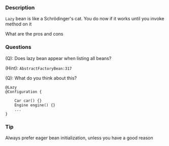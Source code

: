 ### Description

`Lazy` bean is like a Schrödinger's cat. You do now if it works until you invoke method on it

What are the pros and cons

### Questions
(Q): Does lazy bean appear when listing all beans?

(Hint): `AbstractFactoryBean:317`

(Q): What do you think about this?
```
@Lazy
@Configuration {

    Car car() {}
    Engine engine() {}
    ...
}
```

### Tip

Always prefer eager bean initialization, unless you have a good reason